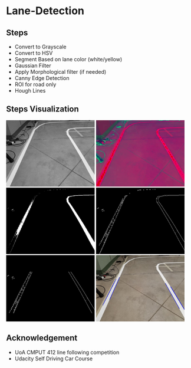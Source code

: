 # Lane-Detection

## Steps
* Convert to Grayscale
* Convert to HSV
* Segment Based on lane color (white/yellow)
* Gaussian Filter
* Apply Morphological filter (if needed)
* Canny Edge Detection
* ROI for road only
* Hough Lines
## Steps Visualization 
<img src="rsc_img/1.jpg" width="240">
<img src="rsc_img/2.jpg" width="240">
<img src="rsc_img/3.jpg" width="240">
<img src="rsc_img/4.jpg" width="240">
<img src="rsc_img/5.jpg" width="240">
<img src="rsc_img/6.jpg" width="240">

## Acknowledgement 
* UoA CMPUT 412 line following competition 
* Udacity Self Driving Car Course 
